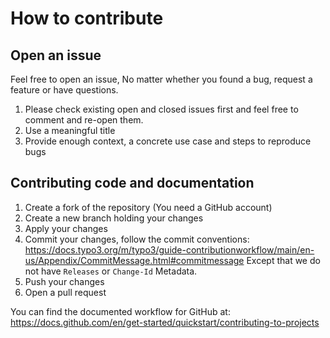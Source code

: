 # How to contribute

## Open an issue

Feel free to open an issue, No matter whether you found a bug, request a feature or have questions.

1. Please check existing open and closed issues first and feel free to comment and re-open them.
2. Use a meaningful title
3. Provide enough context, a concrete use case and steps to reproduce bugs

## Contributing code and documentation

1. Create a fork of the repository (You need a GitHub account)
2. Create a new branch holding your changes
3. Apply your changes
4. Commit your changes, follow the commit conventions: https://docs.typo3.org/m/typo3/guide-contributionworkflow/main/en-us/Appendix/CommitMessage.html#commitmessage
   Except that we do not have `Releases` or `Change-Id` Metadata.
5. Push your changes
6. Open a pull request

You can find the documented workflow for GitHub at: https://docs.github.com/en/get-started/quickstart/contributing-to-projects
